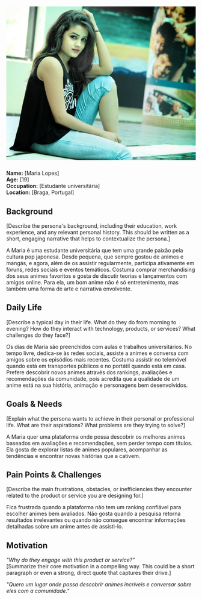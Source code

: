 # ![Persona Name](persona2.jpg)  
**Name:** [Maria Lopes]  
**Age:** [19]  
**Occupation:** [Estudante universitária]  
**Location:** [Braga, Portugal]  

## Background  
[Describe the persona's background, including their education, work experience, and any relevant personal history. This should be written as a short, engaging narrative that helps to contextualize the persona.]  

A Maria é uma estudante universitária que tem uma grande paixão pela cultura pop japonesa. Desde pequena, que sempre gostou de animes e mangás, e agora, além de os assistir regularmente, participa ativamente em fóruns, redes sociais e eventos temáticos. Costuma comprar merchandising dos seus animes favoritos e gosta de discutir teorias e lançamentos com amigos online. Para ela, um bom anime não é só entretenimento, mas também uma forma de arte e narrativa envolvente.

## Daily Life  
[Describe a typical day in their life. What do they do from morning to evening? How do they interact with technology, products, or services? What challenges do they face?]  

Os dias de Maria são preenchidos com aulas e trabalhos universitários. No tempo livre, dedica-se às redes sociais, assiste a animes e conversa com amigos sobre os episódios mais recentes. Costuma assistir no telemóvel quando está em transportes públicos e no portátil quando está em casa. Prefere descobrir novos animes através dos rankings, avaliações e recomendações da comunidade, pois acredita que a qualidade de um anime está na sua história, animação e personagens bem desenvolvidos.

## Goals & Needs  
[Explain what the persona wants to achieve in their personal or professional life. What are their aspirations? What problems are they trying to solve?]  

A Maria quer uma plataforma onde possa descobrir os melhores animes baseados em avaliações e recomendações, sem perder tempo com títulos. Ela gosta de explorar listas de animes populares, acompanhar as tendências e encontrar novas histórias que a cativem.

## Pain Points & Challenges  
[Describe the main frustrations, obstacles, or inefficiencies they encounter related to the product or service you are designing for.]  

Fica frustrada quando a plataforma não tem um ranking confiável para escolher animes bem avaliados.
Não gosta quando a pesquisa retorna resultados irrelevantes ou quando não consegue encontrar informações detalhadas sobre um anime antes de assisti-lo.

## Motivation  
*"Why do they engage with this product or service?"*  
[Summarize their core motivation in a compelling way. This could be a short paragraph or even a strong, direct quote that captures their drive.]  

_"Quero um lugar onde possa descobrir animes incríveis e conversar sobre eles com a comunidade."_

